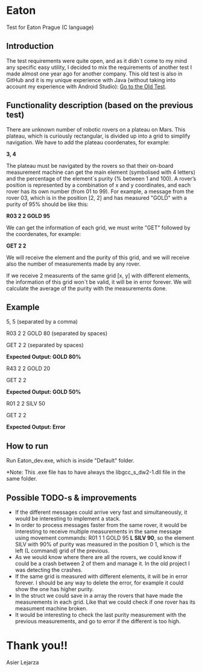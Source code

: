 # Eaton
Test for Eaton Prague (C language)

## Introduction

The test requirements were quite open, and as it didn´t come to my mind any specific easy utility, I decided to mix the requirements of another test I made almost one year ago for another company. This old test is also in GitHub and it is my unique experience with Java (without taking into account my experience with Android Studio):
[Go to the Old Test](https://github.com/zerru/rovers/).


## Functionality description (based on the previous test)

There are unknown number of robotic rovers on a plateau on Mars. This plateau, which is curiously rectangular, is divided up into a grid to simplify navigation. We have to add the plateau coordenates, for example:

**3, 4**

The plateau must be navigated by the rovers so that their on-board measurement machine can get the main element (symbolised with 4 letters) and the percentage of the element´s purity (% between 1 and 100). A rover’s position is represented by a combination of x and y coordinates, and each rover has its own number (from 01 to 99). For example, a message from the rover 03, which is in the position [2, 2] and has measured "GOLD" with a purity of 95% should be like this:

**R03 2 2 GOLD 95**

We can get the information of each grid, we must write "GET" followed by the coordenates, for example:

**GET 2 2**

We will receive the element and the purity of this grid, and we will receive also the number of measurements made by any rover.

If we receive 2 measurents of the same grid [x, y] with different elements, the information of this grid won´t be valid, it will be in error forever. We will calculate the average of the purity with the measurements done.


## Example

5, 5 (separated by a comma)

R03 2 2 GOLD 80 (separated by spaces)

GET 2 2 (separated by spaces)

**Expected Output: GOLD 80%**

R43 2 2 GOLD 20

GET 2 2 

**Expected Output: GOLD 50%**

R01 2 2 SILV 50

GET 2 2

**Expected Output: Error**


## How to run

Run Eaton_dev.exe, which is inside "Default" folder. 

*Note: This .exe file has to have always the libgcc_s_dw2-1.dll file in the same folder.


## Possible TODO-s & improvements

- If the different messages could arrive very fast and simultaneously, it would be interesting to implement a stack.
- In order to process messages faster from the same rover, it would be interesting to receive multiple measurements in the same message using movement commands: R01 1 1 GOLD 95 **L SILV 90**, so the element SILV with 90% of purity was measured in the position 0 1, which is the left (L command) grid of the previous.
- As we would know where there are all the rovers, we could know if could be a crash between 2 of them and manage it. In the old project I was detecting the crashes.
- If the same grid is measured with different elements, it will be in error forever. I should be any way to delete the error, for example it could show the one has higher purity.
- In the struct we could save in a array the rovers that have made the measurements in each grid. Like that we could check if one rover has its measument machine broken.
- It would be interesting to check the last purity measurement with the previous measurements, and go to error if the different is too high.


# Thank you!!

Asier Lejarza

